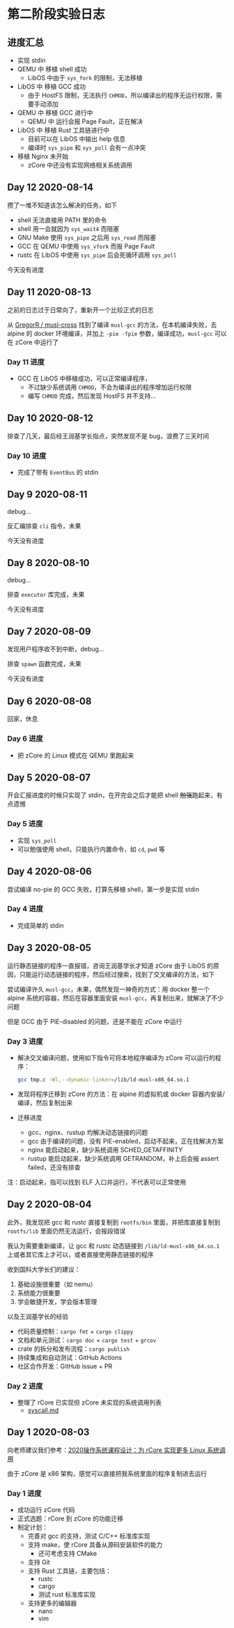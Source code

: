 # 第二阶段实验日志

## 进度汇总

* 实现 stdin
* QEMU 中 移植 shell 成功
  * LibOS 中由于 `sys_fork` 的限制，无法移植
* LibOS 中 移植 GCC 成功
  * 由于 HostFS 限制，无法执行 `CHMOD`，所以编译出的程序无运行权限，需要手动添加
* QEMU 中 移植 GCC 进行中
  * QEMU 中 运行会报 Page Fault，正在解决
* LibOS 中 移植 Rust 工具链进行中
  * 目前可以在 LibOS 中输出 help 信息
  * 编译时 `sys_pipe` 和 `sys_poll` 会有一点冲突
* 移植 Nginx 未开始
  * zCore 中还没有实现网络相关系统调用

## Day 12 2020-08-14

攒了一堆不知道该怎么解决的任务，如下

* shell 无法直接用 PATH 里的命令
* shell 用一会就因为 `sys_wait4` 而阻塞
* GNU Make 使用 `sys_pipe` 之后用 `sys_read` 而阻塞
* GCC 在 QEMU 中使用 `sys_vfork` 而报 Page Fault
* rustc 在 LibOS 中使用 `sys_pipe` 后会死循环调用 `sys_poll`

今天没有进度

## Day 11 2020-08-13

之前的日志过于日常向了，重新开一个比较正式的日志

从 [GregorR / musl-cross](https://github.com/GregorR/musl-cross) 找到了编译 `musl-gcc` 的方法，在本机编译失败，去 alpine 的 docker 环境编译，并加上 `-pie -fpie` 参数，编译成功，`musl-gcc` 可以在 zCore 中运行了

### Day 11 进度

* GCC 在 LibOS 中移植成功，可以正常编译程序，
  * 不过缺少系统调用 `CHMOD`，不会为编译出的程序增加运行权限
  * 编写 `CHMOD` 完成，然后发现 HostFS 并不支持...

## Day 10 2020-08-12

排查了几天，最后经王润基学长指点，突然发现不是 bug，浪费了三天时间

### Day 10 进度

* 完成了带有 `EventBus` 的 stdin

## Day 9 2020-08-11

debug...

反汇编排查 `cli` 指令，未果

今天没有进度

## Day 8 2020-08-10

debug...

排查 `executor` 库完成，未果

今天没有进度

## Day 7 2020-08-09

发现用户程序收不到中断，debug...

排查 `spawn` 函数完成，未果

今天没有进度

## Day 6 2020-08-08

回家，休息

### Day 6 进度

* 把 zCore 的 Linux 模式在 QEMU 里跑起来

## Day 5 2020-08-07

开会汇报进度的时候只实现了 stdin，在开完会之后才能把 shell ~~勉强~~跑起来，有点遗憾

### Day 5 进度

* 实现 `sys_poll`
* 可以勉强使用 shell，只能执行内置命令，如 `cd`, `pwd` 等

## Day 4 2020-08-06

尝试编译 no-pie 的 GCC 失败，打算先移植 shell，第一步是实现 stdin

### Day 4 进度

* 完成简单的 stdin

## Day 3 2020-08-05

运行静态链接的程序一直报错，咨询王润基学长才知道 zCore 由于 LibOS 的原因，只能运行动态链接的程序，然后经过搜索，找到了交叉编译的方法，如下

尝试编译许久 `musl-gcc`，未果，偶然发现一神奇的方式：用 docker 整一个 alpine 系统的容器，然后在容器里面安装 `musl-gcc`，再复制出来，就解决了不少问题

但是 GCC 由于 PIE-disabled 的问题，还是不能在 zCore 中运行

### Day 3 进度

* 解决交叉编译问题，使用如下指令可将本地程序编译为 zCore 可以运行的程序：

  ```bash
  gcc tmp.c -Wl,--dynamic-linker=/lib/ld-musl-x86_64.so.1
  ```

* 发现将程序迁移到 zCore 的方法：在 alpine 的虚拟机或 docker 容器内安装/编译，然后复制出来
* 迁移进度
  * gcc、nginx、rustup 均解决动态链接的问题
  * gcc 由于编译的问题，没有 PIE-enabled，启动不起来，正在找解决方案
  * nginx 能启动起来，缺少系统调用 SCHED_GETAFFINITY
  * rustup 能启动起来，缺少系统调用 GETRANDOM，补上后会报 assert failed，还没有排查

注：启动起来，指可以找到 ELF 入口并运行，不代表可以正常使用

## Day 2 2020-08-04

此外，我发现把 gcc 和 rustc 直接复制到 `rootfs/bin` 里面，并把库直接复制到 `rootfs/lib` 里面仍然无法运行，会报段错误

我认为需要重新编译，让 gcc 和 rustc 动态链接到 `/lib/ld-musl-x86_64.so.1` 上或者其它库上才可以，或者直接使用静态链接的程序

收到国科大学长们的建议：

   1. 基础设施很重要（如 nemu）
   2. 系统能力很重要
   3. 学会敏捷开发，学会版本管理

以及王润基学长的经验

* 代码质量控制：`cargo fmt` + `cargo clippy`
* 文档和单元测试：`cargo doc` + `cargo test` + `grcov`
* crate 的拆分和发布流程：`cargo publish`
* 持续集成和自动测试：GitHub Actions
* 社区合作开发：GitHub issue + PR

### Day 2 进度

* 整理了 rCore 已实现但 zCore 未实现的系统调用列表
  * [syscall.md](07-zcore-notes/syscall.md)

## Day 1 2020-08-03

向老师建议我们参考：[2020操作系统课程设计：为 rCore 实现更多 Linux 系统调用](http://os.cs.tsinghua.edu.cn/oscourse/OS2020spring/projects/g02)

由于 zCore 是 x86 架构，感觉可以直接把我系统里面的程序复制进去运行

### Day 1 进度

* 成功运行 zCore 代码
* 正式选题：rCore 到 zCore 的功能迁移
* 制定计划：
  * 完善对 gcc 的支持，测试 C/C++ 标准库实现
  * 支持 make，使 rCore 具备从源码安装软件的能力
    * 还可考虑支持 CMake
  * 支持 Git
  * 支持 Rust 工具链，主要包括：
    * rustc
    * cargo
    * 测试 rust 标准库实现
  * 支持更多的编辑器
    * nano
    * vim
